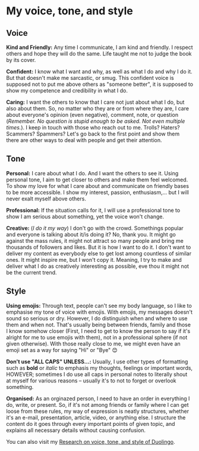 # My voice, tone, and style

## Voice
**Kind and Friendly:** Any time I communicate, I am kind and friendly. I respect others and hope they will do the same. Life taught me not to judge the book by its cover.

**Confident:** I know what I want and why, as well as what I do and why I do it. But that doesn't make me sarcastic, or smug. This confident voice is supposed not to put me above others as "someone better", it is supposed to show my competence and credibility in what I do.

**Caring:** I want the others to know that I care not just about what I do, but also about them. So, no matter who they are or from where they are, I care about everyone's opinion (even negative), comment, note, or question (_Remember. No question is stupid enough to be asked. Not even multiple times._). I keep in touch with those who reach out to me. Trolls? Haters? Scammers? Spammers? Let's go back to the first point and show them there are other ways to deal with people and get their attention.

## Tone
**Personal:** I care about what I do. And I want the others to see it. Using personal tone, I aim to get closer to others and make them feel welcomed. To show my love for what I care about and communicate on friendly bases to be more accessible. I show my interest, passion, enthusiasm,... but I will never exalt myself above others.

**Professional:** If the situation calls for it, I will use a professional tone to show I am serious about something, yet the voice won't change.

**Creative:** (_I do it my way_) I don't go with the crowd. Somethings popular and everyone is talking about it/is doing it? No, thank you. It might go against the mass rules, it might not attract so many people and bring me thousands of followers and likes. But it is how I want to do it. I don't want to deliver my content as everybody else to get lost among countless of similar ones. It might inspire me, but I won't copy it. Meaning, I try to make and deliver what I do as creatively interesting as possible, eve thou it might not be the current trend.

## Style
**Using emojis:** Through text, people can't see my body language, so I like to emphasise my tone of voice with emojis. With emojis, my messages doesn't sound so serious or dry. However, I do distinguish when and where to use them and when not. That's usually being between friends, family and those I know somehow closer (First, I need to get to know the person to say if it's alright for me to use emojis with them), not in a professional sphere (if not given otherwise). With those really close to me, we might even have an emoji set as a way for saying "Hi" or "Bye" 😊

**Don't use "ALL CAPS" UNLESS...:** Usually, I use other types of formatting such as **bold** or _italic_ to emphasis my thoughts, feelings or important words, HOWEVER; sometimes I do use all caps in personal notes to literally shout at myself for various reasons – usually it's to not to forget or overlook something.

**Organised:** As an orginazed person, I need to have an order in everything I do, write, or present. So, if it's not among friends or family where I can get loose from these rules, my way of expression is neatly structures, whether it's an e-mail, presentation, article, video, or anything else. I structure the content do it goes through every important points of given topic, and explains all necessary details without causing confusion.

You can also visit my [Research on voice, tone, and style of Duolingo](index.md).
